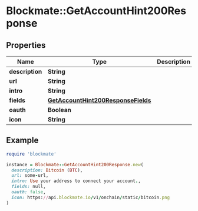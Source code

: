 # Blockmate::GetAccountHint200Response

## Properties

| Name | Type | Description | Notes |
| ---- | ---- | ----------- | ----- |
| **description** | **String** |  |  |
| **url** | **String** |  |  |
| **intro** | **String** |  |  |
| **fields** | [**GetAccountHint200ResponseFields**](GetAccountHint200ResponseFields.md) |  |  |
| **oauth** | **Boolean** |  |  |
| **icon** | **String** |  | [optional] |

## Example

```ruby
require 'blockmate'

instance = Blockmate::GetAccountHint200Response.new(
  description: Bitcoin (BTC),
  url: some-url,
  intro: Use your address to connect your account.,
  fields: null,
  oauth: false,
  icon: https://api.blockmate.io/v1/onchain/static/bitcoin.png
)
```

